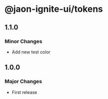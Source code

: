 # @jaon-ignite-ui/tokens

## 1.1.0

### Minor Changes

- Add new test color

## 1.0.0

### Major Changes

- First release
